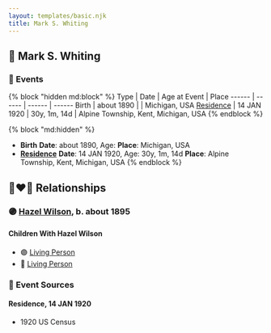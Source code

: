 ```yaml
---
layout: templates/basic.njk
title: Mark S. Whiting
---
```

## 🔵 Mark S. Whiting

### 📆 Events

{% block "hidden md:block" %}
Type | Date | Age at Event | Place
------ | ------ | ------ | ------
Birth | about 1890 |  | Michigan, USA
[Residence](#event-event-0) | 14 JAN 1920 | 30y, 1m, 14d | Alpine Township, Kent, Michigan, USA
{% endblock %}

{% block "md:hidden" %}
- **Birth**
**Date**: about 1890, Age:
**Place**: Michigan, USA
- **[Residence](#event-event-0)**
**Date**: 14 JAN 1920, Age: 30y, 1m, 14d
**Place**: Alpine Township, Kent, Michigan, USA
{% endblock %}

## 👩‍❤️‍👨 Relationships

### 🟣 [Hazel Wilson](/people/2/23514264), b. about 1895

#### Children With Hazel Wilson
* 🟣 [Living Person](/people/2/25706609)
* 🔵 [Living Person](/people/1/18721885)
### 📰 Event Sources

#### <a id="event-event-0"></a> Residence, 14 JAN 1920
* 1920 US Census
